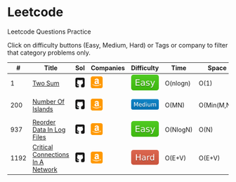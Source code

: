 # Leetcode
Leetcode Questions Practice

Click on difficulty buttons (Easy, Medium, Hard) or Tags or company to filter that category problems only.

|#|Title|Sol|Companies|Difficulty|Time|Space|Tags|
| - | - | - | - | - |  - | - | - |
|1|[Two Sum](https://leetcode.com/problems/two-sum/)|[<img src="images/github.svg" width="27" title="Solution" />](https://github.com/yvrakesh/Leetcode/tree/main/code-0001-to-0499/001-Two-Sum)|[<img src="images/amazon.svg" width="27" title="Amazon" />](https://github.com/yvrakesh/Leetcode/tree/main/company/Amazon)&nbsp; |[![Easy](images/EasyGreen.svg)](https://github.com/yvrakesh/Leetcode/tree/main/difficulty/Easy)|O(nlogn)|O(1)|[Array](https://github.com/yvrakesh/Leetcode/tree/main/tag/Array), [Hash Table](https://github.com/yvrakesh/Leetcode/tree/main/tag/Hash-Table)
|200|[Number Of Islands](https://leetcode.com/problems/number-of-islands/)|[<img src="images/github.svg" width="27" title="Solution" />](https://github.com/yvrakesh/Leetcode/tree/main/code-0001-to-0499/200-Number-Of-Islands)|[<img src="images/amazon.svg" width="27" title="Amazon" />](https://github.com/yvrakesh/Leetcode/tree/main/company/Amazon)&nbsp; |[![Medium](images/MediumBlue.svg)](https://github.com/yvrakesh/Leetcode/tree/main/difficulty/Medium)|O(MN)|O(Min(M,N))|[Array](https://github.com/yvrakesh/Leetcode/tree/main/tag/Array), [BFS](https://github.com/yvrakesh/Leetcode/tree/main/tag/BFS), [DFS](https://github.com/yvrakesh/Leetcode/tree/main/tag/DFS), [Matrix](https://github.com/yvrakesh/Leetcode/tree/main/tag/Matrix), [Union Find](https://github.com/yvrakesh/Leetcode/tree/main/tag/Union-Find)
|937|[Reorder Data In Log Files](https://leetcode.com/problems/reorder-data-in-log-files/)|[<img src="images/github.svg" width="27" title="Solution" />](https://github.com/yvrakesh/Leetcode/tree/main/code-0500-to-0999/937-Reorder-Data-In-Log-Files)|[<img src="images/amazon.svg" width="27" title="Amazon" />](https://github.com/yvrakesh/Leetcode/tree/main/company/Amazon)&nbsp; |[![Easy](images/EasyGreen.svg)](https://github.com/yvrakesh/Leetcode/tree/main/difficulty/Easy)|O(NlogN)|O(N)|[Array](https://github.com/yvrakesh/Leetcode/tree/main/tag/Array), [String](https://github.com/yvrakesh/Leetcode/tree/main/tag/String), [Sorting](https://github.com/yvrakesh/Leetcode/tree/main/tag/Sorting)
|1192|[Critical Connections In A Network](https://leetcode.com/problems/critical-connections-in-a-network/)|[<img src="images/github.svg" width="27" title="Solution" />](https://github.com/yvrakesh/Leetcode/tree/main/code-1000-to-1499/1192-Critical-Connections-In-A-Network)|[<img src="images/amazon.svg" width="27" title="Amazon" />](https://github.com/yvrakesh/Leetcode/tree/main/company/Amazon)&nbsp; |[![Hard](images/HardRed.svg)](https://github.com/yvrakesh/Leetcode/tree/main/difficulty/Hard)|O(E+V)|O(E+V)|[DFS](https://github.com/yvrakesh/Leetcode/tree/main/tag/DFS), [Graph](https://github.com/yvrakesh/Leetcode/tree/main/tag/Graph), [Biconnected Components](https://github.com/yvrakesh/Leetcode/tree/main/tag/Biconnected-Components)